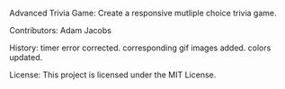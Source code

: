 Advanced Trivia Game: Create a responsive mutliple choice trivia game.

Contributors: Adam Jacobs

History: timer error corrected. corresponding gif images added. colors updated.

License: This project is licensed under the MIT License.
